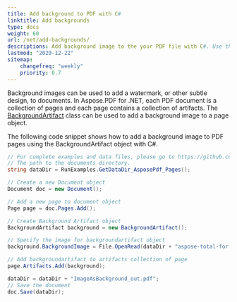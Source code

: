 ```yaml
---
title: Add background to PDF with C#
linktitle: Add backgrounds
type: docs
weight: 60
url: /net/add-backgrounds/
descriptions: Add background image to the your PDF file with C#. Use the BackgroundArtifact object. 
lastmod: "2020-12-22"
sitemap:
    changefreq: "weekly"
    priority: 0.7
---
```


Background images can be used to add a watermark, or other subtle design, to documents. In Aspose.PDF for .NET, each PDF document is a collection of pages and each page contains a collection of artifacts. The [BackgroundArtifact](https://apireference.aspose.com/pdf/net/aspose.pdf/backgroundartifact) class can be used to add a background image to a page object.

The following code snippet shows how to add a background image to PDF pages using the BackgroundArtifact object with C#.

```csharp
// For complete examples and data files, please go to https://github.com/aspose-pdf/Aspose.PDF-for-.NET
// The path to the documents directory.
string dataDir = RunExamples.GetDataDir_AsposePdf_Pages();

// Create a new Document object
Document doc = new Document();

// Add a new page to document object
Page page = doc.Pages.Add();

// Create Background Artifact object
BackgroundArtifact background = new BackgroundArtifact();

// Specify the image for backgroundartifact object
background.BackgroundImage = File.OpenRead(dataDir + "aspose-total-for-net.jpg");

// Add backgroundartifact to artifacts collection of page
page.Artifacts.Add(background);

dataDir = dataDir + "ImageAsBackground_out.pdf";
// Save the document
doc.Save(dataDir);
```

